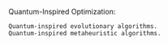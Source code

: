 Quantum-Inspired Optimization:

    Quantum-inspired evolutionary algorithms.
    Quantum-inspired metaheuristic algorithms.
